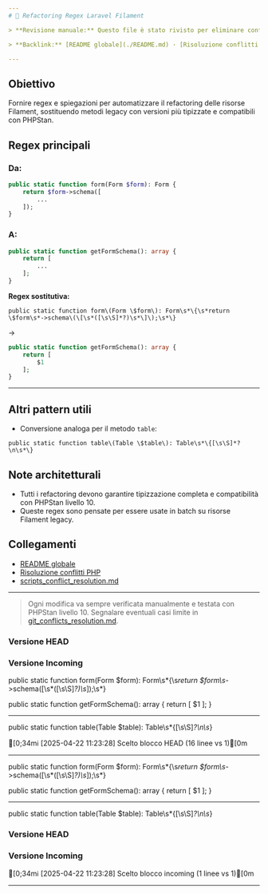 ```yaml
---
# 📄 Refactoring Regex Laravel Filament

> **Revisione manuale:** Questo file è stato rivisto per eliminare conflitti, duplicazioni e marker. Le regex sono pensate per il refactoring automatico di risorse Filament, in particolare per la conversione tra metodi `form`, `table` e `getFormSchema` in ottica PHPStan livello 10.

> **Backlink:** [README globale](./README.md) · [Risoluzione conflitti PHP](./git_conflicts_resolution.md)

---
```


## Obiettivo

Fornire regex e spiegazioni per automatizzare il refactoring delle risorse Filament, sostituendo metodi legacy con versioni più tipizzate e compatibili con PHPStan.

## Regex principali

### Da:
```php
public static function form(Form $form): Form {
    return $form->schema([
        ...
    ]);
}
```
### A:
```php
public static function getFormSchema(): array {
    return [
        ...
    ];
}
```
**Regex sostitutiva:**
```regex
public static function form\(Form \$form\): Form\s*\{\s*return \$form\s*->schema\(\[\s*([\s\S]*?)\s*\]\);\s*\}
```
→
```php
public static function getFormSchema(): array {
    return [
        $1
    ];
}
```

---

## Altri pattern utili

- Conversione analoga per il metodo `table`:
```regex
public static function table\(Table \$table\): Table\s*\{[\s\S]*?\n\s*\}
```

## Note architetturali
- Tutti i refactoring devono garantire tipizzazione completa e compatibilità con PHPStan livello 10.
- Queste regex sono pensate per essere usate in batch su risorse Filament legacy.

## Collegamenti
- [README globale](./README.md)
- [Risoluzione conflitti PHP](./git_conflicts_resolution.md)
- [scripts_conflict_resolution.md](./scripts_conflict_resolution.md)

---

> Ogni modifica va sempre verificata manualmente e testata con PHPStan livello 10. Segnalare eventuali casi limite in [git_conflicts_resolution.md](./git_conflicts_resolution.md).
### Versione HEAD


### Versione Incoming

public static function form\(Form \$form\): Form\s*\{\s*return \$form\s*->schema\(\[\s*([\s\S]*?)\s*\]\);\s*\}



public static function getFormSchema(): array
    {
        return [
            $1
        ]; 
    }

---------------------------------------------


public static function table\(Table \$table\): Table\s*\{[\s\S]*?\n\s*\}

[0;34mℹ️ [2025-04-22 11:23:28] Scelto blocco HEAD (16 linee vs 1)[0m

---

public static function form\(Form \$form\): Form\s*\{\s*return \$form\s*->schema\(\[\s*([\s\S]*?)\s*\]\);\s*\}



public static function getFormSchema(): array
    {
        return [
            $1
        ]; 
    }

---------------------------------------------


public static function table\(Table \$table\): Table\s*\{[\s\S]*?\n\s*\}
### Versione HEAD


### Versione Incoming


[0;34mℹ️ [2025-04-22 11:23:28] Scelto blocco incoming (1 linee vs 1)[0m

---
